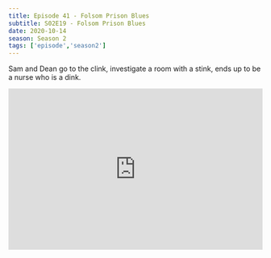 ```yaml
---
title: Episode 41 - Folsom Prison Blues
subtitle: S02E19 - Folsom Prison Blues 
date: 2020-10-14
season: Season 2
tags: ['episode','season2']
---
```


Sam and Dean go to the clink, investigate a room with a stink, ends up to be a nurse who is a dink.

<iframe src="https://cast.rocks/player/27557/Supernatural-41-Folsom-Prison-Blues.mp3?episodeTitle=Episode%2041%20-%20Folsom%20Prison%20Blues&podcastTitle=Couple%20of%20Idjits&episodeDate=October%2014th%2C%202020&imageURL=https%3A%2F%2Fcast.rocks%2Fhosting%2F27557%2Ffeeds%2FCAURZ.jpg" style="border: none; min-height: 265px; max-height: 320px; max-width: 558px; min-width: 270px; width: 100%; height: 100%;" scrollbars="no"></iframe>
